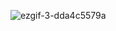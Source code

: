 ![ezgif-3-dda4c5579a](https://user-images.githubusercontent.com/73424678/169690717-b46ffffd-a738-4e2f-a108-1425624dbf2b.gif)  
